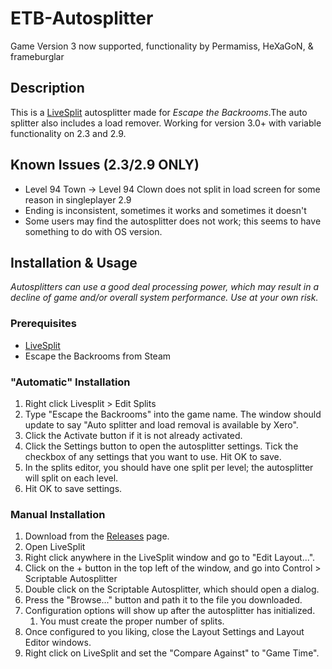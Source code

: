 # ETB-Autosplitter
Game Version 3 now supported, functionality by Permamiss, HeXaGoN, & frameburglar

## Description
This is a [LiveSplit](https://livesplit.org/) autosplitter made for *Escape the Backrooms*.The auto splitter also includes a load remover. Working for version 3.0+ with variable functionality on 2.3 and 2.9.

## Known Issues (2.3/2.9 ONLY)
- Level 94 Town -> Level 94 Clown does not split in load screen for some reason in singleplayer 2.9
- Ending is inconsistent, sometimes it works and sometimes it doesn't
- Some users may find the autosplitter does not work; this seems to have something to do with OS version.

## Installation & Usage
*Autosplitters can use a good deal processing power, which may result in a decline of game and/or overall system performance. Use at your own risk.*

### Prerequisites
- [LiveSplit](https://livesplit.org/)
- Escape the Backrooms from Steam

### "Automatic" Installation
1. Right click Livesplit > Edit Splits
2. Type "Escape the Backrooms" into the game name. The window should update to say "Auto splitter and load removal is available by Xero".
3. Click the Activate button if it is not already activated. 
4. Click the Settings button to open the autosplitter settings. Tick the checkbox of any settings that you want to use. Hit OK to save.
6. In the splits editor, you should have one split per level; the autosplitter will split on each level.
7. Hit OK to save settings.

### Manual Installation
1. Download from the [Releases](https://github.com/jonetiz/ETB-Autosplitter/releases) page.
2. Open LiveSplit
3. Right click anywhere in the LiveSplit window and go to "Edit Layout...".
4. Click on the + button in the top left of the window, and go into Control > Scriptable Autosplitter
5. Double click on the Scriptable Autosplitter, which should open a dialog.
6. Press the "Browse..." button and path it to the file you downloaded.
7. Configuration options will show up after the autosplitter has initialized.
    1. You must create the proper number of splits.
8. Once configured to you liking, close the Layout Settings and Layout Editor windows.
9. Right click on LiveSplit and set the "Compare Against" to "Game Time".
